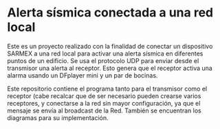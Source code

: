 # Alerta sísmica conectada a una red local
Este es un proyecto realizado con la finalidad de conectar un dispositivo SARMEX a una red local para activar una alerta sísmica en diferentes puntos de un edificio. Se usa el protocolo UDP para enviar desde el transmisor una alerta al receptor. Esto genera que el receptor activa una alarma usando un DFplayer mini y un par de bocinas.

Este repositorio contiene el programa tanto para el transmisor como el receptor (cabe recalcar que de ser necesario pueden crearse varios receptores, y conectarse a la red sin mayor configuración, ya que el mensaje se envía al broadcast de la Red. También se encuentran los diagramas para su implementación.
